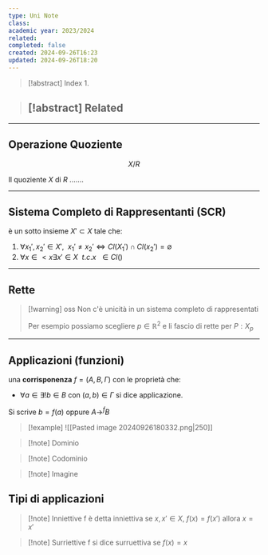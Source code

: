 ```yaml
---
type: Uni Note
class: 
academic year: 2023/2024
related: 
completed: false
created: 2024-09-26T16:23
updated: 2024-09-26T18:20
---
```

>[!abstract] Index
>1. 

>[!abstract] Related
>- 

---
## Operazione Quoziente

$$
X / R
$$

Il quoziente $X$ di $R$ .......

---
## Sistema Completo di Rappresentanti (SCR)

è un sotto insieme $X' \subset X$ tale che:
1. $\forall x_{1}', x_{2}' \in X', \ \ x_{1}' \not = x_{2}' \iff Cl(X_{1}') \cap Cl(x_{2}') = \emptyset$
2. $\forall  x \in <x \exists x'\in X\ \ t.c. x \ \ \in Cl()$



---
## Rette

>[!warning] oss
>Non c'è unicità in un sistema completo di rappresentati
>
>Per esempio possiamo scegliere $p \in \mathbb{R}^{2}$ e li fascio di rette per $P: X_{p}$


---
## Applicazioni (funzioni)

una **corrisponenza** $f = (A,B,\Gamma)$ con le proprietà che:
- $\forall a \in \exists!b\in B$ con $(a,b) \in \Gamma$ si dice applicazione.

Si scrive $b = f(a)$ oppure $A \to^{f} B$

>[!example] 
>![[Pasted image 20240926180332.png|250]]

>[!note] Dominio

>[!note] Codominio

>[!note] Imagine


## Tipi di applicazioni 


>[!note] Inniettive
>f è detta inniettiva se $x,x'\in X$, $f(x) = f(x')$ allora $x = x'$

>[!note] Surriettive
>f si dice surruettiva se $f(x) = x$

